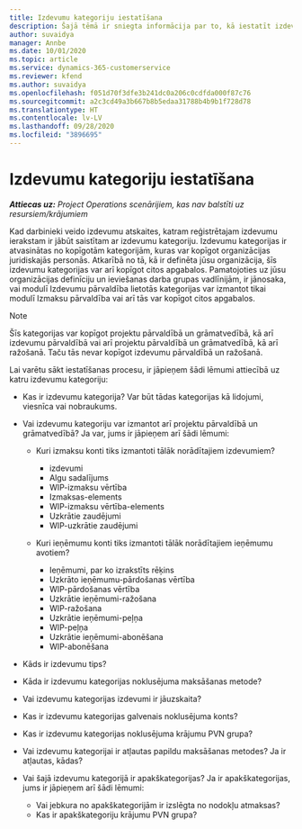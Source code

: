 ```yaml
---
title: Izdevumu kategoriju iestatīšana
description: Šajā tēmā ir sniegta informācija par to, kā iestatīt izdevumu kategorijas un kopīgotās kategorijas izdevumu atskaitēm.
author: suvaidya
manager: Annbe
ms.date: 10/01/2020
ms.topic: article
ms.service: dynamics-365-customerservice
ms.reviewer: kfend
ms.author: suvaidya
ms.openlocfilehash: f051d70f3dfe3b241dc0a206c0cdfda000f87c76
ms.sourcegitcommit: a2c3cd49a3b667b8b5edaa31788b4b9b1f728d78
ms.translationtype: HT
ms.contentlocale: lv-LV
ms.lasthandoff: 09/28/2020
ms.locfileid: "3896695"
---
```

# <a name="set-up-expense-categories"></a>Izdevumu kategoriju iestatīšana

_**Attiecas uz:** Project Operations scenārijiem, kas nav balstīti uz resursiem/krājumiem_

Kad darbinieki veido izdevumu atskaites, katram reģistrētajam izdevumu ierakstam ir jābūt saistītam ar izdevumu kategoriju. Izdevumu kategorijas ir atvasinātas no kopīgotām kategorijām, kuras var kopīgot organizācijas juridiskajās personās. Atkarībā no tā, kā ir definēta jūsu organizācija, šīs izdevumu kategorijas var arī kopīgot citos apgabalos. Pamatojoties uz jūsu organizācijas definīciju un ieviešanas darba grupas vadlīnijām, ir jānosaka, vai modulī Izdevumu pārvaldība lietotās kategorijas var izmantot tikai modulī Izmaksu pārvaldība vai arī tās var kopīgot citos apgabalos.

> [!NOTE]
> Šīs kategorijas var kopīgot projektu pārvaldībā un grāmatvedībā, kā arī izdevumu pārvaldībā vai arī projektu pārvaldībā un grāmatvedībā, kā arī ražošanā. Taču tās nevar kopīgot izdevumu pārvaldībā un ražošanā.

Lai varētu sākt iestatīšanas procesu, ir jāpieņem šādi lēmumi attiecībā uz katru izdevumu kategoriju:

- Kas ir izdevumu kategorija? Var būt tādas kategorijas kā lidojumi, viesnīca vai nobraukums.
- Vai izdevumu kategoriju var izmantot arī projektu pārvaldībā un grāmatvedībā? Ja var, jums ir jāpieņem arī šādi lēmumi:

    - Kuri izmaksu konti tiks izmantoti tālāk norādītajiem izdevumiem?

        - izdevumi
        - Algu sadalījums
        - WIP-izmaksu vērtība
        - Izmaksas-elements
        - WIP-izmaksu vērtība-elements
        - Uzkrātie zaudējumi
        - WIP-uzkrātie zaudējumi

    - Kuri ieņēmumu konti tiks izmantoti tālāk norādītajiem ieņēmumu avotiem?

        - Ieņēmumi, par ko izrakstīts rēķins
        - Uzkrāto ieņēmumu-pārdošanas vērtība
        - WIP-pārdošanas vērtība
        - Uzkrātie ieņēmumi-ražošana
        - WIP-ražošana
        - Uzkrātie ieņēmumi-peļņa
        - WIP-peļņa
        - Uzkrātie ieņēmumi-abonēšana
        - WIP-abonēšana

- Kāds ir izdevumu tips?
- Kāda ir izdevumu kategorijas noklusējuma maksāšanas metode?
- Vai izdevumu kategorijas izdevumi ir jāuzskaita?
- Kas ir izdevumu kategorijas galvenais noklusējuma konts?
- Kas ir izdevumu kategorijas noklusējuma krājumu PVN grupa?
- Vai izdevumu kategorijai ir atļautas papildu maksāšanas metodes? Ja ir atļautas, kādas?
- Vai šajā izdevumu kategorijā ir apakškategorijas? Ja ir apakškategorijas, jums ir jāpieņem arī šādi lēmumi:

    - Vai jebkura no apakškategorijām ir izslēgta no nodokļu atmaksas?
    - Kas ir apakškategoriju krājumu PVN grupa?
